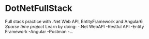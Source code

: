 # DotNetFullStack
Full stack practice with .Net Web API, EntityFramework and Angular6
*Sparse time project*
Learn by doing:
-.Net WebAPI
-Restful API
-Entity Framework
-Angular
-Postman
-...
